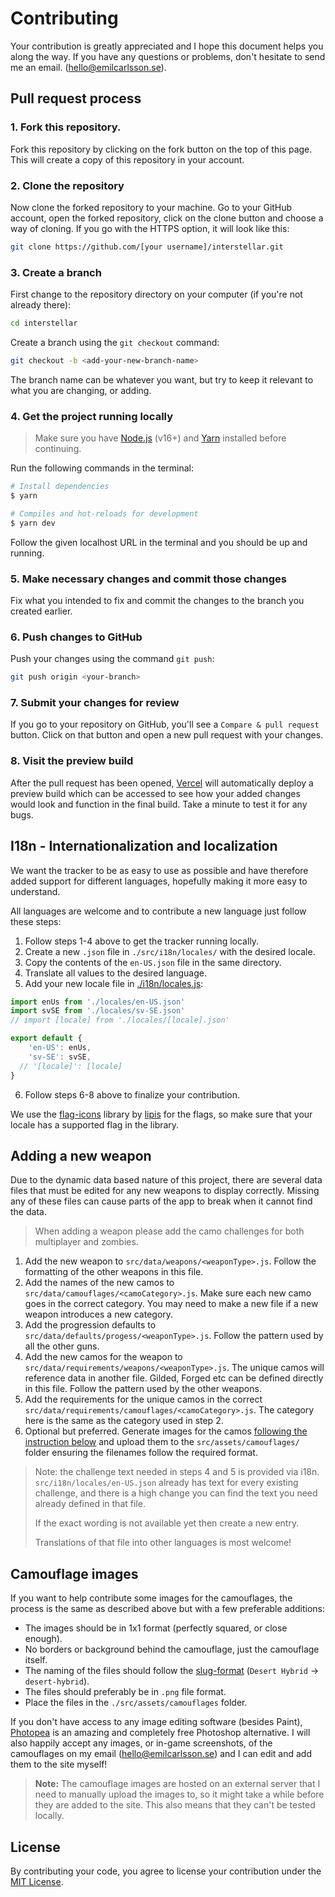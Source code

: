 # Contributing
Your contribution is greatly appreciated and I hope this document helps you along the way. If you have any questions or problems, don't hesitate to send me an email. ([hello@emilcarlsson.se](mailto:hello@emilcarlsson.se)).

## Pull request process

### 1. Fork this repository.
Fork this repository by clicking on the fork button on the top of this page. This will create a copy of this repository in your account.

### 2. Clone the repository
Now clone the forked repository to your machine. Go to your GitHub account, open the forked repository, click on the clone button and choose a way of cloning. If you go with the HTTPS option, it will look like this:
```bash
git clone https://github.com/[your username]/interstellar.git
```

### 3. Create a branch
First change to the repository directory on your computer (if you're not already there):
```bash
cd interstellar
```
Create a branch using the `git checkout` command:
```bash
git checkout -b <add-your-new-branch-name>
```
The branch name can be whatever you want, but try to keep it relevant to what you are changing, or adding.

### 4. Get the project running locally
> Make sure you have [Node.js](https://nodejs.org/) (v16+) and [Yarn](https://yarnpkg.com/getting-started/install) installed before continuing.

Run the following commands in the terminal:
```bash
# Install dependencies
$ yarn

# Compiles and hot-reloads for development
$ yarn dev
```
Follow the given localhost URL in the terminal and you should be up and running.

### 5. Make necessary changes and commit those changes
Fix what you intended to fix and commit the changes to the branch you created earlier.

### 6. Push changes to GitHub
Push your changes using the command `git push`:
```bash
git push origin <your-branch>
```

### 7. Submit your changes for review
If you go to your repository on GitHub, you'll see a `Compare & pull request` button. Click on that button and open a new pull request with your changes.

### 8. Visit the preview build
After the pull request has been opened, [Vercel](https://vercel.com/) will automatically deploy a preview build which can be accessed to see how your added changes would look and function in the final build. Take a minute to test it for any bugs.

## I18n - Internationalization and localization

We want the tracker to be as easy to use as possible and have therefore added support for different languages, hopefully making it more easy to understand.

All languages are welcome and to contribute a new language just follow these steps:

1. Follow steps 1-4 above to get the tracker running locally.
2. Create a new `.json` file in `./src/i18n/locales/` with the desired locale.
3. Copy the contents of the `en-US.json` file in the same directory.
4. Translate all values to the desired language.
5. Add your new locale file in [./i18n/locales.js](https://github.com/carlssonemil/interstellar/blob/main/src/i18n/locales.js):
```javascript
import enUs from './locales/en-US.json'
import svSE from './locales/sv-SE.json'
// import [locale] from './locales/[locale].json'

export default {
	'en-US': enUs,
	'sv-SE': svSE,
  // '[locale]': [locale]
}
```
6. Follow steps 6-8 above to finalize your contribution.

We use the [flag-icons](https://flagicons.lipis.dev/) library by [lipis](https://github.com/lipis) for the flags, so make sure that your locale has a supported flag in the library.

## Adding a new weapon

Due to the dynamic data based nature of this project, there are several data files that must be edited for any new weapons to display correctly. Missing any of these files can cause parts of the app to break when it cannot find the data.

> When adding a weapon please add the camo challenges for both multiplayer and zombies.

1. Add the new weapon to `src/data/weapons/<weaponType>.js`. Follow the formatting of the other weapons in this file.
2. Add the names of the new camos to `src/data/camouflages/<camoCategory>.js`. Make sure each new camo goes in the correct category. You may need to make a new file if a new weapon introduces a new category.
3. Add the progression defaults to `src/data/defaults/progess/<weaponType>.js`. Follow the pattern used by all the other guns.
4. Add the new camos for the weapon to `src/data/requirements/weapons/<weaponType>.js`. The unique camos will reference data in another file. Gilded, Forged etc can be defined directly in this file. Follow the pattern used by the other weapons.
5. Add the requirements for the unique camos in the correct `src/data/requirements/camouflages/<camoCategory>.js`. The category here is the same as the category used in step 2.
6. Optional but preferred. Generate images for the camos [following the instruction below](https://github.com/carlssonemil/interstellar/blob/main/CONTRIBUTING.md#camouflage-images) and upload them to the `src/assets/camouflages/` folder ensuring the filenames follow the required format.

> Note: the challenge text needed in steps 4 and 5 is provided via i18n. `src/i18n/locales/en-US.json` already has text for every existing challenge, and there is a high change you can find the text you need already defined in that file.
>
> If the exact wording is not available yet then create a new entry.
>
> Translations of that file into other languages is most welcome!

## Camouflage images

If you want to help contribute some images for the camouflages, the process is the same as described above but with a few preferable additions:

* The images should be in 1x1 format (perfectly squared, or close enough).
* No borders or background behind the camouflage, just the camouflage itself.
* The naming of the files should follow the [slug-format](https://en.wikipedia.org/wiki/Clean_URL#Slug) (`Desert Hybrid` -> `desert-hybrid`).
* The files should preferably be in `.png` file format.
* Place the files in the `./src/assets/camouflages` folder.

If you don't have access to any image editing software (besides Paint), [Photopea](https://www.photopea.com/) is an amazing and completely free Photoshop alternative. I will also happily accept any images, or in-game screenshots, of the camouflages on my email ([hello@emilcarlsson.se](hello@emilcarlsson.se)) and I can edit and add them to the site myself!

> **Note:** The camouflage images are hosted on an external server that I need to manually upload the images to, so it might take a while before they are added to the site. This also means that they can't be tested locally.

###

###

## License

By contributing your code, you agree to license your contribution under the [MIT License](https://github.com/carlssonemil/interstellar/blob/main/LICENSE).
